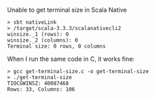 

Unable to get terminal size in Scala Native
```
> sbt nativeLink
> /target/scala-3.3.3/scalanativecli2
winsize._1 (rows): 0
winsize._2 (columns): 0
Terminal size: 0 rows, 0 columns
```

When I run the same code in C, it works fine:
```
> gcc get-terminal-size.c -o get-terminal-size
> ./get-terminal-size 
TIOCGWINSZ: 40087468
Rows: 33, Columns: 106
```